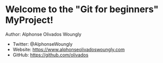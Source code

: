 # Welcome to the "Git for beginners" MyProject!

Author: Alphonse Olivados Woungly
- Twitter: @AlphonseWoungly
- Website: https://www.alphonseolivadoswoungly.com
- GitHub: https://github.com/olivados
